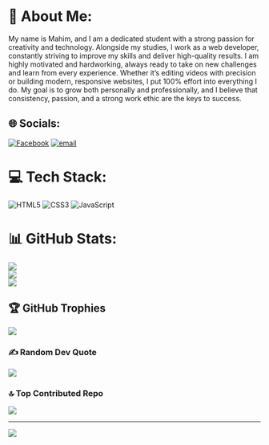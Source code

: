 # 💫 About Me:
My name is Mahim, and I am a dedicated student with a strong passion for creativity and technology. Alongside my studies, I work as a  web developer, constantly striving to improve my skills and deliver high-quality results. I am highly motivated and hardworking, always ready to take on new challenges and learn from every experience. Whether it’s editing videos with precision or building modern, responsive websites, I put 100% effort into everything I do. My goal is to grow both personally and professionally, and I believe that consistency, passion, and a strong work ethic are the keys to success. 


## 🌐 Socials:
[![Facebook](https://img.shields.io/badge/Facebook-%231877F2.svg?logo=Facebook&logoColor=white)](https://facebook.com/https://www.facebook.com/ma.h.im.426188) [![email](https://img.shields.io/badge/Email-D14836?logo=gmail&logoColor=white)](mailto:mm.mahim9876@gmail.com) 

# 💻 Tech Stack:
![HTML5](https://img.shields.io/badge/html5-%23E34F26.svg?style=plastic&logo=html5&logoColor=white) ![CSS3](https://img.shields.io/badge/css3-%231572B6.svg?style=plastic&logo=css3&logoColor=white) ![JavaScript](https://img.shields.io/badge/javascript-%23323330.svg?style=plastic&logo=javascript&logoColor=%23F7DF1E)
# 📊 GitHub Stats:
![](https://github-readme-stats.vercel.app/api?username=CODINGwithMAHIM&theme=dark&hide_border=false&include_all_commits=true&count_private=true)<br/>
![](https://nirzak-streak-stats.vercel.app/?user=CODINGwithMAHIM&theme=dark&hide_border=false)<br/>
![](https://github-readme-stats.vercel.app/api/top-langs/?username=CODINGwithMAHIM&theme=dark&hide_border=false&include_all_commits=true&count_private=true&layout=compact)

## 🏆 GitHub Trophies
![](https://github-profile-trophy.vercel.app/?username=CODINGwithMAHIM&theme=radical&no-frame=false&no-bg=true&margin-w=4)

### ✍️ Random Dev Quote
![](https://quotes-github-readme.vercel.app/api?type=horizontal&theme=radical)

### 🔝 Top Contributed Repo
![](https://github-contributor-stats.vercel.app/api?username=CODINGwithMAHIM&limit=5&theme=dark&combine_all_yearly_contributions=true)

---
[![](https://visitcount.itsvg.in/api?id=CODINGwithMAHIM&icon=0&color=0)](https://visitcount.itsvg.in)

 

  
<!-- Proudly created with GPRM ( https://gprm.itsvg.in ) -->
<!--
**CODINGwithMAHIM/CODINGwithMAHIM** is a ✨ _special_ ✨ repository because its `README.md` (this file) appears on your GitHub profile.

Here are some ideas to get you started:

- 🔭 I’m currently working on ...
- 🌱 I’m currently learning ...
- 👯 I’m looking to collaborate on ...
- 🤔 I’m looking for help with ...
- 💬 Ask me about ...
- 📫 How to reach me: ...
- 😄 Pronouns: ...
- ⚡ Fun fact: ...
-->
